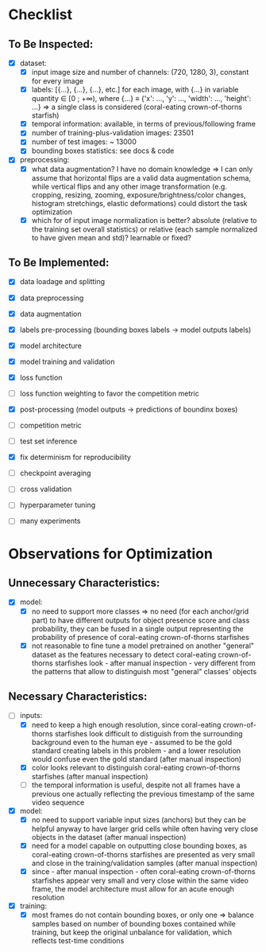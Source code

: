 # Checklist

## To Be Inspected:
- [x] dataset:
    - [x] input image size and number of channels: (720, 1280, 3), constant for every image
    - [x] labels: [{...}, {...}, {...}, etc.] for each image, with {...} in variable quantity ∈ [0 ; +∞), where {...} ≡ {'x': ..., 'y': ..., 'width': ..., 'height': ...} ⇒ a single class is considered (coral-eating crown-of-thorns starfish)
    - [x] temporal information: available, in terms of previous/following frame
    - [x] number of training-plus-validation images: 23501
    - [x] number of test images: ~ 13000
    - [x] bounding boxes statistics: see docs & code
- [x] preprocessing:
    - [x] what data augmentation? I have no domain knowledge ⇒ I can only assume that horizontal flips are a valid data augmentation schema, while vertical flips and any other image transformation (e.g. cropping, resizing, zooming, exposure/brightness/color changes, histogram stretchings, elastic deformations) could distort the task optimization
    - [x] which for of input image normalization is better? absolute (relative to the training set overall statistics) or relative (each sample normalized to have given mean and std)? learnable or fixed?

## To Be Implemented:
- [x] data loadage and splitting
- [x] data preprocessing
- [x] data augmentation
- [x] labels pre-processing (bounding boxes labels → model outputs labels)
- [x] model architecture
- [x] model training and validation
- [x] loss function
- [ ] loss function weighting to favor the competition metric
- [x] post-processing (model outputs → predictions of boundinx boxes)
- [ ] competition metric
- [ ] test set inference
- [x] fix determinism for reproducibility
- [ ] checkpoint averaging
- [ ] cross validation
- [ ] hyperparameter tuning
- [ ] many experiments


# Observations for Optimization

## Unnecessary Characteristics:
- [x] model:
    - [x] no need to support more classes ⇒ no need (for each anchor/grid part) to have different outputs for object presence score and class probability, they can be fused in a single output representing the probability of presence of coral-eating crown-of-thorns starfishes
    - [x] not reasonable to fine tune a model pretrained on another "general" dataset as the features necessary to detect coral-eating crown-of-thorns starfishes look - after manual inspection - very different from the patterns that allow to distinguish most "general" classes' objects

## Necessary Characteristics:
- [ ] inputs:
    - [x] need to keep a high enough resolution, since coral-eating crown-of-thorns starfishes look difficult to distiguish from the surrounding background even to the human eye - assumed to be the gold standard creating labels in this problem - and a lower resolution would confuse even the gold standard (after manual inspection)
    - [x] color looks relevant to distinguish coral-eating crown-of-thorns starfishes (after manual inspection)
    - [ ] the temporal information is useful, despite not all frames have a previous one actually reflecting the previous timestamp of the same video sequence
- [x] model:
    - [x] no need to support variable input sizes (anchors) but they can be helpful anyway to have larger grid cells while often having very close objects in the dataset (after manual inspection)
    - [x] need for a model capable on outputting close bounding boxes, as coral-eating crown-of-thorns starfishes are presented as very small and close in the training/validation samples (after manual inspection)
    - [x] since - after manual inspection - often coral-eating crown-of-thorns starfishes appear very small and very close within the same video frame, the model architecture must allow for an acute enough resolution
- [x] training:
    - [x] most frames do not contain bounding boxes, or only one ⇒ balance samples based on number of bounding boxes contained while training, but keep the original unbalance for validation, which reflects test-time conditions
